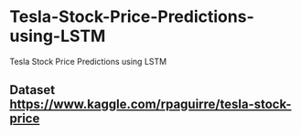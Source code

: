 # Tesla-Stock-Price-Predictions-using-LSTM
Tesla Stock Price Predictions using LSTM
## Dataset https://www.kaggle.com/rpaguirre/tesla-stock-price
